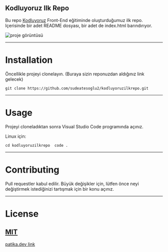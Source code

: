 ## Kodluyoruz Ilk Repo

Bu repo [Kodluyoruz](https://www.kodluyoruz.org/) Front-End eğitiminde oluşturduğumuz ilk repo. Içerisinde bir adet README dosyası, bir adet de index.html barındırıyor.

![proje görüntüsü](https://user-images.githubusercontent.com/106230756/171218890-3615c2e1-15e0-4bfe-8369-48f445a37848.png)


---

# Installation

Öncellikle projeyi clonelayın. (Buraya sizin reponuzdan aldığınız link gelecek)

`git clone https://github.com/sudeatesoglu2/kodluyoruzilkrepo.git`

---

# Usage

Projeyi cloneladıktan sonra Visual Studio Code programında açınız.

Linux için:

`cd kodluyoruzilkrepo 
code . `

---

# Contributing 

Pull requestler kabul edilir. Büyük değişikler için, lütfen önce neyi değiştirmek istediğinizi tartışmak için bir konu açınız.

---

# License

[MIT]()
---
[patika.dev link](https://www.patika.dev/tr)
